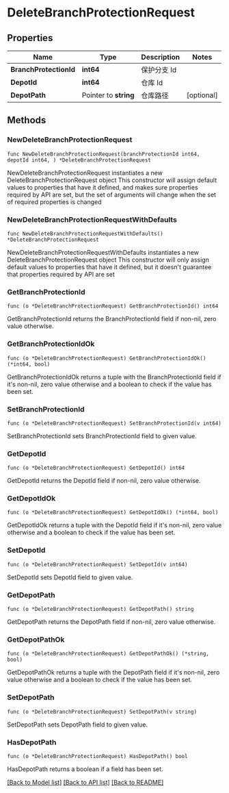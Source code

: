 # DeleteBranchProtectionRequest

## Properties

Name | Type | Description | Notes
------------ | ------------- | ------------- | -------------
**BranchProtectionId** | **int64** | 保护分支 Id | 
**DepotId** | **int64** | 仓库 Id | 
**DepotPath** | Pointer to **string** | 仓库路径 | [optional] 

## Methods

### NewDeleteBranchProtectionRequest

`func NewDeleteBranchProtectionRequest(branchProtectionId int64, depotId int64, ) *DeleteBranchProtectionRequest`

NewDeleteBranchProtectionRequest instantiates a new DeleteBranchProtectionRequest object
This constructor will assign default values to properties that have it defined,
and makes sure properties required by API are set, but the set of arguments
will change when the set of required properties is changed

### NewDeleteBranchProtectionRequestWithDefaults

`func NewDeleteBranchProtectionRequestWithDefaults() *DeleteBranchProtectionRequest`

NewDeleteBranchProtectionRequestWithDefaults instantiates a new DeleteBranchProtectionRequest object
This constructor will only assign default values to properties that have it defined,
but it doesn't guarantee that properties required by API are set

### GetBranchProtectionId

`func (o *DeleteBranchProtectionRequest) GetBranchProtectionId() int64`

GetBranchProtectionId returns the BranchProtectionId field if non-nil, zero value otherwise.

### GetBranchProtectionIdOk

`func (o *DeleteBranchProtectionRequest) GetBranchProtectionIdOk() (*int64, bool)`

GetBranchProtectionIdOk returns a tuple with the BranchProtectionId field if it's non-nil, zero value otherwise
and a boolean to check if the value has been set.

### SetBranchProtectionId

`func (o *DeleteBranchProtectionRequest) SetBranchProtectionId(v int64)`

SetBranchProtectionId sets BranchProtectionId field to given value.


### GetDepotId

`func (o *DeleteBranchProtectionRequest) GetDepotId() int64`

GetDepotId returns the DepotId field if non-nil, zero value otherwise.

### GetDepotIdOk

`func (o *DeleteBranchProtectionRequest) GetDepotIdOk() (*int64, bool)`

GetDepotIdOk returns a tuple with the DepotId field if it's non-nil, zero value otherwise
and a boolean to check if the value has been set.

### SetDepotId

`func (o *DeleteBranchProtectionRequest) SetDepotId(v int64)`

SetDepotId sets DepotId field to given value.


### GetDepotPath

`func (o *DeleteBranchProtectionRequest) GetDepotPath() string`

GetDepotPath returns the DepotPath field if non-nil, zero value otherwise.

### GetDepotPathOk

`func (o *DeleteBranchProtectionRequest) GetDepotPathOk() (*string, bool)`

GetDepotPathOk returns a tuple with the DepotPath field if it's non-nil, zero value otherwise
and a boolean to check if the value has been set.

### SetDepotPath

`func (o *DeleteBranchProtectionRequest) SetDepotPath(v string)`

SetDepotPath sets DepotPath field to given value.

### HasDepotPath

`func (o *DeleteBranchProtectionRequest) HasDepotPath() bool`

HasDepotPath returns a boolean if a field has been set.


[[Back to Model list]](../README.md#documentation-for-models) [[Back to API list]](../README.md#documentation-for-api-endpoints) [[Back to README]](../README.md)


